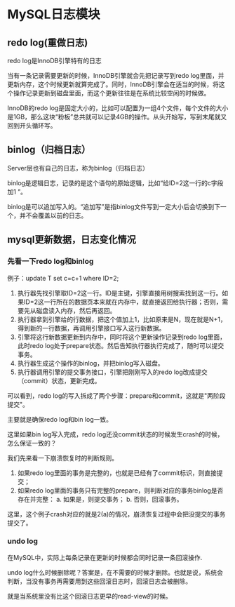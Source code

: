 # MySQL日志模块

## redo log(重做日志)

redo log是InnoDB引擎特有的日志

当有一条记录需要更新的时候，InnoDB引擎就会先把记录写到redo log里面，并更新内存，这个时候更新就算完成了。同时，InnoDB引擎会在适当的时候，将这个操作记录更新到磁盘里面，而这个更新往往是在系统比较空闲的时候做。

InnoDB的redo log是固定大小的，比如可以配置为一组4个文件，每个文件的大小是1GB，那么这块“粉板”总共就可以记录4GB的操作。从头开始写，写到末尾就又回到开头循环写。

## binlog（归档日志）

Server层也有自己的日志，称为binlog（归档日志）

binlog是逻辑日志，记录的是这个语句的原始逻辑，比如“给ID=2这一行的c字段加1 ”。

binlog是可以追加写入的。“追加写”是指binlog文件写到一定大小后会切换到下一个，并不会覆盖以前的日志。

## mysql更新数据，日志变化情况

### 先看一下redo log和binlog

例子：update T set c=c+1 where ID=2;

1. 执行器先找引擎取ID=2这一行。ID是主键，引擎直接用树搜索找到这一行。如果ID=2这一行所在的数据页本来就在内存中，就直接返回给执行器；否则，需要先从磁盘读入内存，然后再返回。
2. 执行器拿到引擎给的行数据，把这个值加上1，比如原来是N，现在就是N+1，得到新的一行数据，再调用引擎接口写入这行新数据。
3. 引擎将这行新数据更新到内存中，同时将这个更新操作记录到redo log里面，此时redo log处于prepare状态。然后告知执行器执行完成了，随时可以提交事务。
4. 执行器生成这个操作的binlog，并把binlog写入磁盘。
5. 执行器调用引擎的提交事务接口，引擎把刚刚写入的redo log改成提交（commit）状态，更新完成。

可以看到，redo log的写入拆成了两个步骤：prepare和commit，这就是"两阶段提交"。

主要就是确保redo log和bin log一致。

这里如果bin log写入完成，redo log还没commit状态的时候发生crash的时候，怎么保证一致的？

我们先来看一下崩溃恢复时的判断规则。

1. 如果redo log里面的事务是完整的，也就是已经有了commit标识，则直接提交；
2. 如果redo log里面的事务只有完整的prepare，则判断对应的事务binlog是否存在并完整：
   a. 如果是，则提交事务；
   b. 否则，回滚事务。

这里，这个例子crash对应的就是2(a)的情况，崩溃恢复过程中会把没提交的事务提交了。

### undo log

在MySQL中，实际上每条记录在更新的时候都会同时记录一条回滚操作.

undo log什么时候删除呢？答案是，在不需要的时候才删除。也就是说，系统会判断，当没有事务再需要用到这些回滚日志时，回滚日志会被删除。

就是当系统里没有比这个回滚日志更早的read-view的时候。

